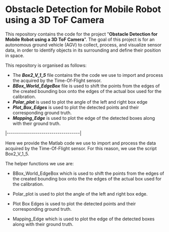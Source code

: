 # Obstacle Detection for Mobile Robot using a 3D ToF Camera

This repository contains the code for the project "**Obstacle Detection for Mobile Robot using a 3D ToF Camera**". The goal of this project is for an autonomous ground vehicle (AGV) to collect, process, and visualize sensor data, in order to identify objects in its surrounding and define their position in space.

This repository is organised as follows:
- The ***Box2_V_1_5*** file contains the the code we use to import and process the acquired by the Time-Of-Flight sensor.
- ***BBox_World_EdgeBox*** file is used to shift the points from the edges of the created bounding box onto the edges of the actual box used for the calibration.
- ***Polar_plot*** is used to plot the angle of the left and right box edge
- ***Plot_Box_Edges*** is used to plot the detected points and their corresponding ground truth.
- ***Mapping_Edge*** is used to plot the edge of the detected boxes along with their ground truth.

|------------------------------------|

Here we provide the Matlab code we use to import and process the data acquired by the Time-Of-Flight sensor. For this reason, we use the script Box2_V_1_5.

The helper functions we use are:
- BBox_World_EdgeBox which is used to shift the points from the edges of the created bounding box onto the the edges of the actual box used for the           calibration.
 
- Polar_plot is used to plot the angle of the left and right box edge.

- Plot Box Edges is used to plot the detected points and their corresponding ground truth.

- Mapping_Edge which is used to plot the edge of the detected boxes along with their ground truth.
